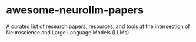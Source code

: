 # awesome-neurollm-papers
A curated list of research papers, resources, and tools at the intersection of Neuroscience and Large Language Models (LLMs)
